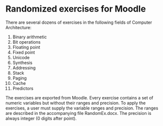 # Randomized exercises for Moodle

There are several dozens of exercises in the following fields of Computer Architecture:
1. Binary arithmetic
2. Bit operations
3. Floating point
4. Fixed point
5. Unicode
6. Synthesis
7. Addressing
8. Stack
9. Paging
10. Cache
11. Predictors

The exercises are exported from Moodle. Every exercise contains a set of numeric variables but without their ranges and precision. To apply the exercises, a user must supply the variable ranges and precision. The ranges are described in the accompanying file RandomEx.docx. The precision is always integer (0 digits after point).
